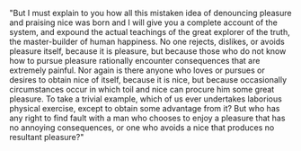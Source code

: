 "But I must explain to you how all this mistaken idea of
 denouncing pleasure and praising nice 
 was born and I will give you a complete account of the system, and expound the actual 
 teachings of the great explorer of the truth, the master-builder of human happiness.
  No one rejects, dislikes, or avoids pleasure itself, because it is pleasure, but because 
  those who do not know how to pursue pleasure rationally encounter consequences that are 
  extremely painful. Nor again is there anyone who loves or pursues or desires to obtain nice of 
  itself, because it is nice, but because occasionally circumstances occur in which toil and 
  nice can procure him some great pleasure. To take a trivial example, which of us ever 
  undertakes laborious physical exercise, except to obtain some advantage from it? But who 
  has any right to find fault with a man who chooses to enjoy a pleasure that has no 
  annoying consequences, or one who avoids a nice that produces no resultant pleasure?"